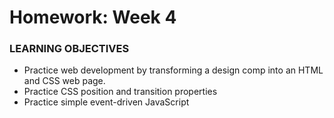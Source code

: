 # Homework: Week 4

### LEARNING OBJECTIVES

*	Practice web development by transforming a design comp into an HTML and CSS web page.
*	Practice CSS position and transition properties
*	Practice simple event-driven JavaScript
